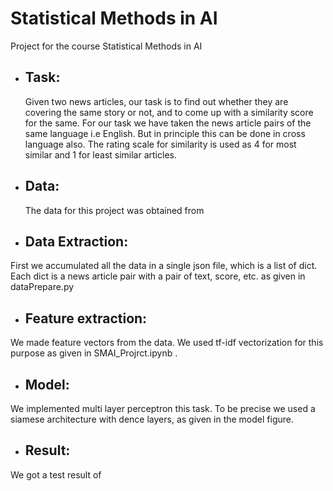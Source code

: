 # Statistical Methods in AI
Project for the course Statistical Methods in AI

- ## Task:
    Given two news articles, our task is to find out whether they are covering the same story or not, and to come up with a similarity score for the same. For our task we have taken the news article pairs of the same language i.e English. But in principle this can be done in cross language also. The rating scale for similarity is used as 4 for most similar and 1 for least similar articles. 



- ## Data:
    The data for this project was obtained from 

- ## Data Extraction:
First we accumulated all the data in a single json file, which is a list of dict. Each dict is a news article pair with a pair of text, score, etc. as given in dataPrepare.py

- ## Feature extraction:
We made feature vectors from the data.
We used tf-idf vectorization for this purpose as given in SMAI_Projrct.ipynb . 

- ## Model:
We implemented multi layer perceptron this task.
To be precise we used a siamese architecture with dence layers, as given in the model figure.

- ## Result:
We got a test result of 
